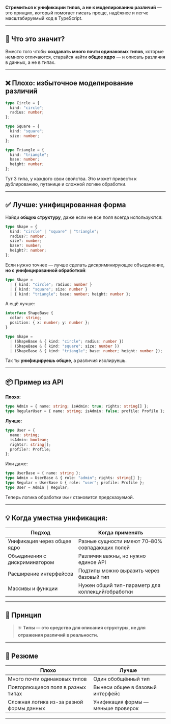 **Стремиться к унификации типов, а не к моделированию различий** — это принцип, который помогает писать проще, надёжнее и легче масштабируемый код в TypeScript.

---

## 🤔 Что это значит?

Вместо того чтобы **создавать много почти одинаковых типов**, которые немного отличаются, старайся найти **общее ядро** — и описать различия в данных, а не в типах.

---

## ❌ Плохо: избыточное моделирование различий

```ts
type Circle = {
  kind: "circle";
  radius: number;
};

type Square = {
  kind: "square";
  size: number;
};

type Triangle = {
  kind: "triangle";
  base: number;
  height: number;
};
```

Тут 3 типа, у каждого свои свойства. Это может привести к дублированию, путанице и сложной логике обработки.

---

## ✅ Лучше: **унифицированная форма**

Найди **общую структуру**, даже если не все поля всегда используются:

```ts
type Shape = {
  kind: "circle" | "square" | "triangle";
  radius?: number;
  size?: number;
  base?: number;
  height?: number;
};
```

Если нужно точнее — лучше сделать дискриминирующее объединение, **но с унифицированной обработкой**:

```ts
type Shape =
  | { kind: "circle"; radius: number }
  | { kind: "square"; size: number }
  | { kind: "triangle"; base: number; height: number };
```

А ещё лучше:

```ts
interface ShapeBase {
  color: string;
  position: { x: number; y: number };
}

type Shape =
  | (ShapeBase & { kind: "circle"; radius: number })
  | (ShapeBase & { kind: "square"; size: number })
  | (ShapeBase & { kind: "triangle"; base: number; height: number });
```

Так ты **унифицируешь общее**, а различия изолируешь.

---

## 📦 Пример из API

**Плохо:**

```ts
type Admin = { name: string; isAdmin: true; rights: string[] };
type RegularUser = { name: string; isAdmin: false; profile: Profile };
```

**Лучше:**

```ts
type User = {
  name: string;
  isAdmin: boolean;
  rights?: string[];
  profile?: Profile;
};
```

Или даже:

```ts
type UserBase = { name: string };
type Admin = UserBase & { role: "admin"; rights: string[] };
type Regular = UserBase & { role: "user"; profile: Profile };
type User = Admin | Regular;
```

Теперь логика обработки `User` становится предсказуемой.

---

## 💡 Когда уместна унификация:

| Подход                        | Когда применять                                  |
| ----------------------------- | ------------------------------------------------ |
| Унификация через общее ядро   | Разные сущности имеют 70–80% совпадающих полей   |
| Объединения с дискриминатором | Различия важны, но нужно единое API              |
| Расширение интерфейсов        | Подтипы можно выразить через базовый тип         |
| Массивы и функции             | Нужен общий тип-параметр для коллекций/обработки |

---

## 📌 Принцип

> ✳️ **Типы — это средство для описания структуры, не для отражения различий в реальности.**

---

## 🧠 Резюме

| Плохо                                    | Лучше                              |
| ---------------------------------------- | ---------------------------------- |
| Много почти одинаковых типов             | Один обобщённый тип                |
| Повторяющиеся поля в разных типах        | Вынеси общее в базовый интерфейс   |
| Сложная логика из-за разной формы данных | Унификация формы — меньше проверок |

---
